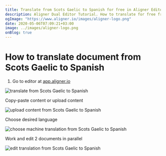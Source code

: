 ```yaml
---
title: Translate from Scots Gaelic to Spanish for free in Aligner Editor
description: Aligner Dual Editor Tutorial. How to translate for free from Scots Gaelic to Spanish. Aligner is multilingual document management platform. 
ogImage: "https://www.aligner.io/images/aligner-logo.png"
date: 2020-05-06T07:09:21+03:00
image: ../images/aligner-logo.png
onBlog: true
---
```


# How to translate document from Scots Gaelic to Spanish

1. Go to editor at [app.aligner.io](https://app.aligner.io "Aligner App web page")

![translate from Scots Gaelic to Spanish](../aligner-blank-editor.png "translate from Scots Gaelic to Spanish")

Copy-paste content or upload content

![upload content from Scots Gaelic to Spanish](../aligner-uploaded-document.png "upload content from Scots Gaelic to Spanish")

Choose desired language

![choose machine translation from Scots Gaelic to Spanish](../aligner-language-dropdown.png "choose machine translation from Scots Gaelic to Spanish")

Work and edit 2 documents in parallel

![edit translation from Scots Gaelic to Spanish](../aligner-double-sitded-editor.png "edit translation from Scots Gaelic to Spanish")

